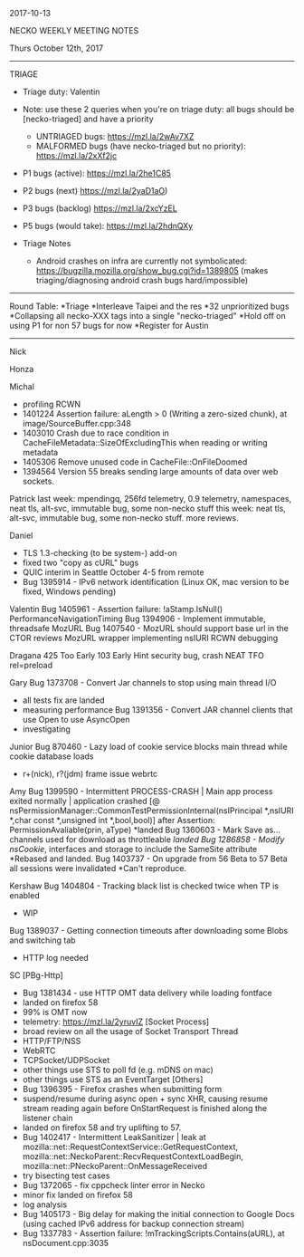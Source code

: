 2017-10-13

NECKO WEEKLY MEETING NOTES

Thurs October 12th, 2017

-----------------------------------------------
TRIAGE
- Triage duty: Valentin
- Note: use these 2 queries when you're on triage duty: all bugs should be [necko-triaged] and have a priority
  - UNTRIAGED bugs: https://mzl.la/2wAv7XZ
  - MALFORMED bugs (have necko-triaged but no priority): https://mzl.la/2xXf2jc

- P1 bugs (active):  https://mzl.la/2he1C85
- P2 bugs (next)       https://mzl.la/2yaD1aO)
- P3 bugs  (backlog) https://mzl.la/2xcYzEL
- P5 bugs (would take): https://mzl.la/2hdnQXy

- Triage Notes
    - Android crashes on infra are currently not symbolicated: https://bugzilla.mozilla.org/show_bug.cgi?id=1389805 (makes triaging/diagnosing android crash bugs hard/impossible)

----------------------------------------------
Round Table:
*Triage
*Interleave Taipei and the res
*32 unprioritized bugs
*Collapsing all necko-XXX tags into a single "necko-triaged"
*Hold off on using P1 for non 57  bugs for now
*Register for Austin


----------------------------------------------

Nick

Honza

Michal
 - profiling RCWN
 - 1401224 Assertion failure: aLength > 0 (Writing a zero-sized chunk), at image/SourceBuffer.cpp:348
 - 1403010 Crash due to race condition in CacheFileMetadata::SizeOfExcludingThis when reading or writing metadata  
 - 1405306 Remove unused code in CacheFile::OnFileDoomed
 - 1394564 Version 55 breaks sending large amounts of data over web sockets.


Patrick
  last week: mpendingq, 256fd telemetry, 0.9 telemetry, namespaces, neat tls, alt-svc, immutable bug, some non-necko stuff
  this week: neat tls, alt-svc, immutable bug, some non-necko stuff. more reviews.

Daniel
 - TLS 1.3-checking (to be system-) add-on
 - fixed two "copy as cURL" bugs
 - QUIC interim in Seattle October 4-5 from remote
 - Bug 1395914 - IPv6 network identification (Linux OK, mac version to be fixed, Windows pending)

Valentin
Bug 1405961 - Assertion failure: !aStamp.IsNull() PerformanceNavigationTiming
Bug 1394906 - Implement immutable, threadsafe MozURL
Bug 1407540 - MozURL should support base url in the CTOR
reviews
MozURL wrapper implementing nsIURI
RCWN debugging

Dragana
425 Too Early
103 Early Hint
security bug, crash
NEAT
TFO
rel=preload


Gary
Bug 1373708 - Convert Jar channels to stop using main thread I/O
- all tests fix are landed
- measuring performance
Bug 1391356 - Convert JAR channel clients that use Open to use AsyncOpen
- investigating

Junior
Bug 870460 - Lazy load of cookie service blocks main thread while cookie database loads
 - r+(nick), r?(jdm)
frame issue webrtc
    
Amy
Bug 1399590 - Intermittent PROCESS-CRASH | Main app process exited normally | application crashed [@ nsPermissionManager::CommonTestPermissionInternal(nsIPrincipal *,nsIURI *,char const *,unsigned int *,bool,bool)] after Assertion: PermissionAvaliable(prin, aType)
*landed
Bug 1360603 - Mark Save as... channels used for download as throttleable
*landed
Bug 1286858 - Modify nsCookie*, interfaces and storage to include the SameSite attribute
*Rebased and landed.
Bug 1403737 - On upgrade from 56 Beta to 57 Beta all sessions were invalidated
*Can't reproduce.


Kershaw
Bug 1404804 - Tracking black list is checked twice when TP is enabled
 - WIP

Bug 1389037 - Getting connection timeouts after downloading some Blobs and switching tab
 - HTTP log needed

SC
[PBg-Http]
 - Bug 1381434 - use HTTP OMT data delivery while loading fontface
  - landed on firefox 58
   - 99% is OMT now
   - telemetry: https://mzl.la/2yruvIZ
[Socket Process]
 - broad review on all the usage of Socket Transport Thread
  - HTTP/FTP/NSS
  - WebRTC
  - TCPSocket/UDPSocket
  - other things use STS to poll fd (e.g. mDNS on mac)
  - other things use STS as an EventTarget
[Others]
 - Bug 1396395 - Firefox crashes when submitting form
  - suspend/resume during async open + sync XHR, causing resume stream reading again before OnStartRequest is finished along the listener chain
  - landed on firefox 58 and try uplifting to 57.
 - Bug 1402417 - Intermittent LeakSanitizer | leak at mozilla::net::RequestContextService::GetRequestContext, mozilla::net::NeckoParent::RecvRequestContextLoadBegin, mozilla::net::PNeckoParent::OnMessageReceived
  - try bisecting test cases
 - Bug 1372065 - fix cppcheck linter error in Necko
  - minor fix landed on firefox 58
 - log analysis
  - Bug 1405173 - Big delay for making the initial connection to Google Docs (using cached IPv6 address for backup connection stream)
  - Bug 1337783 - Assertion failure: !mTrackingScripts.Contains(aURL), at nsDocument.cpp:3035

